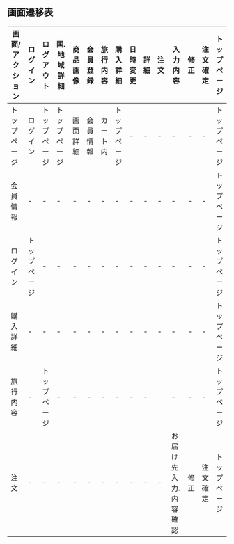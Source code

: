 ## 画面遷移表
|画面/アクション|ログイン|ログアウト|国.地域詳細|商品画像|会員登録|旅行内容|購入詳細|日時変更|詳細|注文|入力内容|修正|注文確定|トップページ|
|---------------|--------|---------|--------|--------|-------|----------|--------|--------------|-------------|-------|--------|------------|---------|--------|
|トップページ|ログイン|トップページ|トップページ|画面詳細|会員情報|カート内|トップページ|-|-|-|-|-|-|トップページ|
|会員情報|-|-|-|-|-|-|-|-|-|-|-|-|-|トップページ|
|ログイン|トップページ|-|-|-|-|-|-|-|-|-|-|-|-|トップページ|
|購入詳細|-|-|-|-|-|-|-|-|-|-|-|-|-|トップページ|
|旅行内容|-|トップページ|-|-|-|-|-|-|-||-|-|-|トップページ|
|注文|-|-|-|-|-|-|-|-|-|-|お届け先入力.内容確認|修正|注文確定|トップページ|

